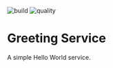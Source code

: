 ![build](https://img.shields.io/github/workflow/status/stse/service-greeting/CI%20Pipeline/master) ![quality](https://img.shields.io/sonar/quality_gate/stse_service-greeting?label=Quality%20Gate&server=https%3A%2F%2Fsonarcloud.io&sonarVersion=8.7)

# Greeting Service
A simple Hello World service.
